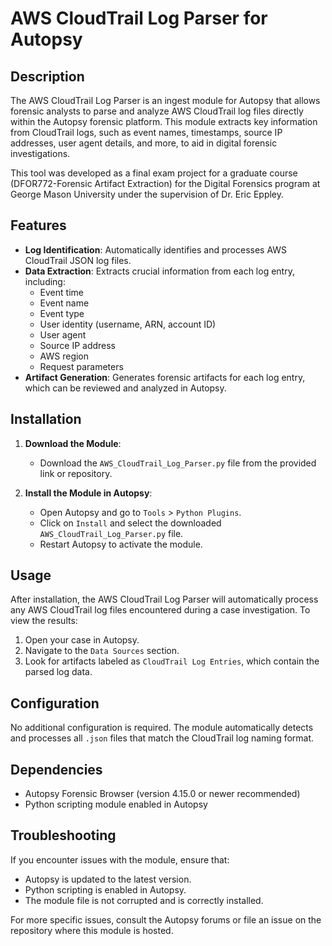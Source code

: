 
# AWS CloudTrail Log Parser for Autopsy

## Description
The AWS CloudTrail Log Parser is an ingest module for Autopsy that allows forensic analysts to parse and analyze AWS CloudTrail log files directly within the Autopsy forensic platform. This module extracts key information from CloudTrail logs, such as event names, timestamps, source IP addresses, user agent details, and more, to aid in digital forensic investigations.

This tool was developed as a final exam project for a graduate course (DFOR772-Forensic Artifact Extraction) for the Digital Forensics program at George Mason University under the supervision of Dr. Eric Eppley.

## Features
- **Log Identification**: Automatically identifies and processes AWS CloudTrail JSON log files.
- **Data Extraction**: Extracts crucial information from each log entry, including:
  - Event time
  - Event name
  - Event type
  - User identity (username, ARN, account ID)
  - User agent
  - Source IP address
  - AWS region
  - Request parameters
- **Artifact Generation**: Generates forensic artifacts for each log entry, which can be reviewed and analyzed in Autopsy.

## Installation

1. **Download the Module**:
   - Download the `AWS_CloudTrail_Log_Parser.py` file from the provided link or repository.

2. **Install the Module in Autopsy**:
   - Open Autopsy and go to `Tools` > `Python Plugins`.
   - Click on `Install` and select the downloaded `AWS_CloudTrail_Log_Parser.py` file.
   - Restart Autopsy to activate the module.

## Usage
After installation, the AWS CloudTrail Log Parser will automatically process any AWS CloudTrail log files encountered during a case investigation. To view the results:
1. Open your case in Autopsy.
2. Navigate to the `Data Sources` section.
3. Look for artifacts labeled as `CloudTrail Log Entries`, which contain the parsed log data.

## Configuration
No additional configuration is required. The module automatically detects and processes all `.json` files that match the CloudTrail log naming format.

## Dependencies
- Autopsy Forensic Browser (version 4.15.0 or newer recommended)
- Python scripting module enabled in Autopsy

## Troubleshooting
If you encounter issues with the module, ensure that:
- Autopsy is updated to the latest version.
- Python scripting is enabled in Autopsy.
- The module file is not corrupted and is correctly installed.

For more specific issues, consult the Autopsy forums or file an issue on the repository where this module is hosted.


